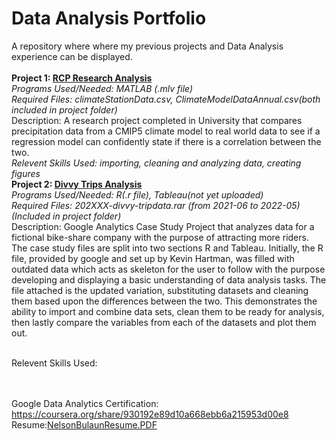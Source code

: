 # Data Analysis Portfolio
A repository where where my previous projects and Data Analysis experience can be displayed. \
<br />
**Project 1: [RCP Research Analysis](nelsonbulaun/DataAnalysisPortfolio/tree/main/Project1RCPResearchAnalysis)**\
_Programs Used/Needed: MATLAB (.mlv file)_ \
_Required Files: climateStationData.csv, ClimateModelDataAnnual.csv(both included in project folder)_ \
Description: A research project completed in University that compares precipitation data from a CMIP5 climate model to real world data to see if a regression model can confidently state if there is a correlation between the two. \
_Relevent Skills Used: importing, cleaning and analyzing data, creating figures_
<br />
**Project 2: [Divvy Trips Analysis](nelsonbulaun/DataAnalysisPortfolio/tree/main/Project%202%20Divvy%20Trip%20Analysis)**\
_Programs Used/Needed: R(.r file), Tableau(not yet uploaded)_ \
_Required Files: 202XXX-divvy-tripdata.rar (from 2021-06 to 2022-05) (Included in project folder)_ \
Description: Google Analytics Case Study Project that analyzes data for a fictional bike-share company with the purpose of attracting more riders. The case study files are split into two sections R and Tableau. Initially, the R file, provided by google and set up by Kevin Hartman, was filled with outdated data which acts as skeleton for the user to follow with the purpose developing and displaying a basic understanding of data analysis tasks. The file attached is the updated variation, substituting datasets and cleaning them based upon the differences between the two. This demonstrates the ability to import and combine data sets, clean them to be ready for analysis, then lastly compare the variables from each of the datasets and plot them out. 


\
Relevent Skills Used: 

\
\
Google Data Analytics Certification: https://coursera.org/share/930192e89d10a668ebb6a215953d00e8 \
Resume:[NelsonBulaunResume.PDF](nelsonbulaun/DataAnalysisPortfolio/NelsonBulaunResume.PDF)
